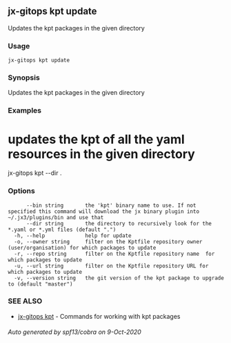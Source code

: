 ## jx-gitops kpt update

Updates the kpt packages in the given directory

### Usage

```
jx-gitops kpt update
```

### Synopsis

Updates the kpt packages in the given directory

### Examples

  # updates the kpt of all the yaml resources in the given directory
  jx-gitops kpt --dir .

### Options

```
      --bin string       the 'kpt' binary name to use. If not specified this command will download the jx binary plugin into ~/.jx3/plugins/bin and use that
      --dir string       the directory to recursively look for the *.yaml or *.yml files (default ".")
  -h, --help             help for update
  -o, --owner string     filter on the Kptfile repository owner (user/organisation) for which packages to update
  -r, --repo string      filter on the Kptfile repository name  for which packages to update
  -u, --url string       filter on the Kptfile repository URL for which packages to update
  -v, --version string   the git version of the kpt package to upgrade to (default "master")
```

### SEE ALSO

* [jx-gitops kpt](jx-gitops_kpt.md)	 - Commands for working with kpt packages

###### Auto generated by spf13/cobra on 9-Oct-2020
